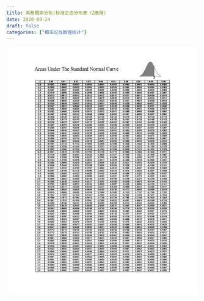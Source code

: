 ```yaml
---
title: 离散概率分布|标准正态分布表（Z表格）
date: 2020-09-24
draft: false
categories: ["概率论与数理统计"]
---
```


![标准正态分布表（Z表格）](/images/202009/24/标准正态分布表（Z表格）.jpg)
